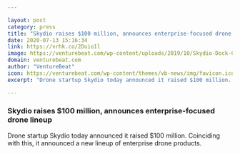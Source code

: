 ```yaml
---

layout: post
category: press
title: "Skydio raises $100 million, announces enterprise-focused drone lineup"
date: 2020-07-13 15:16:34
link: https://vrhk.co/2Duio1l
image: https://venturebeat.com/wp-content/uploads/2019/10/Skydio-Dock-Construction-e1571172557685.jpg?w=1200&strip=all
domain: venturebeat.com
author: "VentureBeat"
icon: https://venturebeat.com/wp-content/themes/vb-news/img/favicon.ico
excerpt: "Drone startup Skydio today announced it raised $100 million. Coinciding with this, it announced a new lineup of enterprise drone products."

---
```


### Skydio raises $100 million, announces enterprise-focused drone lineup

Drone startup Skydio today announced it raised $100 million. Coinciding with this, it announced a new lineup of enterprise drone products.